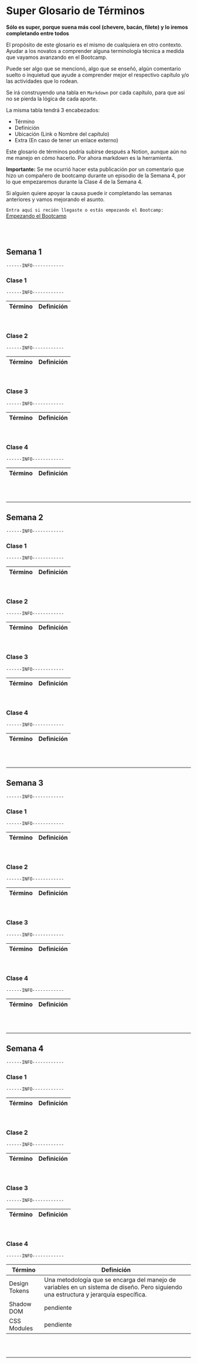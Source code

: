 # Super Glosario de Términos #

**Sólo es super, porque suena más cool (chevere, bacán, filete) y lo iremos completando entre todos**

El propósito de este glosario es el mismo de cualquiera en otro contexto. Ayudar a los novatos a comprender alguna terminología técnica a medida que vayamos avanzando en el Bootcamp. 

Puede ser algo que se mencionó, algo que se enseñó, algún comentario suelto o inquietud que ayude a comprender mejor el respectivo capítulo y/o las actividades que lo rodean.

Se irá construyendo una tabla en `Markdown` por cada capítulo, para que así no se pierda la lógica de cada aporte.

La misma tabla tendrá 3 encabezados:

- Término
- Definición
- Ubicación (Link o Nombre del capítulo)
- Extra (En caso de tener un enlace externo)

Este glosario de términos podría subirse después a Notion, aunque aún no me manejo en cómo hacerlo. Por ahora markdown es la herramienta.

**Importante:** Se me ocurrió hacer esta publicación por un comentario que hizo un compañero de bootcamp durante un episodio de la Semana 4, por lo que empezaremos durante la Clase 4 de la Semana 4.

Si alguien quiere apoyar la causa puede ir completando las semanas anteriores y vamos mejorando el asunto.


`Entra aquí si recién llegaste o estás empezando el Bootcamp: `[Empezando el Bootcamp](https://undefinedshell.notion.site/Empezar-el-Bootcamp-65ae9344add24764a2569f61c9e3bfc1)

<br>
<br>

## Semana 1 ##
`------INFO------------`

### Clase 1 ###
`------INFO------------`

| Término | Definición |
|---------|------------|

<br>

### Clase 2 ###
`------INFO------------`

| Término | Definición |
|---------|------------|

<br>

### Clase 3 ###
`------INFO------------`

| Término | Definición |
|---------|------------|

<br>

### Clase 4 ###
`------INFO------------`

| Término | Definición |
|---------|------------|

<br>
<br>
<hr>

## Semana 2 ##
`------INFO------------`

### Clase 1 ###
`------INFO------------`

| Término | Definición |
|---------|------------|

<br>

### Clase 2 ###
`------INFO------------`

| Término | Definición |
|---------|------------|

<br>

### Clase 3 ###
`------INFO------------`

| Término | Definición |
|---------|------------|

<br>

### Clase 4 ###
`------INFO------------`

| Término | Definición |
|---------|------------|

<br>
<br>
<hr>

## Semana 3 ##
`------INFO------------`

### Clase 1 ###
`------INFO------------`

| Término | Definición |
|---------|------------|

<br>

### Clase 2 ###
`------INFO------------`

| Término | Definición |
|---------|------------|

<br>

### Clase 3 ###
`------INFO------------`

| Término | Definición |
|---------|------------|

<br>

### Clase 4 ###
`------INFO------------`

| Término | Definición |
|---------|------------|

<br>
<br>
<hr>

## Semana 4 ##
`------INFO------------`

### Clase 1 ###
`------INFO------------`

| Término | Definición |
|---------|------------|

<br>

### Clase 2 ###
`------INFO------------`

| Término | Definición |
|---------|------------|

<br>

### Clase 3 ###
`------INFO------------`

| Término | Definición |
|---------|------------|

<br>

### Clase 4 ###
`------INFO------------`

| Término | Definición |
|---------|------------|
| Design Tokens | Una metodología que se encarga del manejo de variables en un sistema de diseño. Pero siguiendo una estructura y jerarquía específica. |
| Shadow DOM | pendiente |
| CSS Modules | pendiente |


<br>
<br>
<hr>